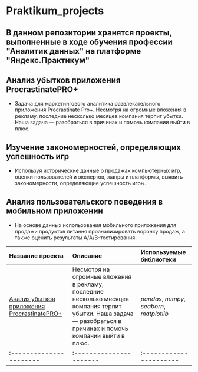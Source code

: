 # Praktikum_projects

## В данном репозитории хранятся проекты, выполненные в ходе обучения профессии "Аналитик данных" на платформе "Яндекс.Практикум"

## Анализ убытков приложения ProcrastinatePRO+
- Задача для маркетингового аналитика развлекательного приложения Procrastinate Pro+. Несмотря на огромные вложения в рекламу, последние несколько месяцев компания терпит убытки. Наша задача — разобраться в причинах и помочь компании выйти в плюс.

## Изучение закономерностей, определяющих успешность игр
- Используя исторические данные о продажах компьютерных игр, оценки пользователей и экспертов, жанры и платформы, выявить закономерности, определяющие успешность игры.

## Анализ пользовательского поведения в мобильном приложении
- На основе данных использования мобильного приложения для продажи продуктов питания проанализировать воронку продаж, а также оценить результаты A/A/B-тестирования.



| Название проекта | Описание | Используемые библиотеки | 
| :---------------------- | :---------------------- | :---------------------- |
| [Анализ убытков приложения ProcrastinatePRO+](marketing_project) | Несмотря на огромные вложения в рекламу, последние несколько месяцев компания терпит убытки. Наша задача — разобраться в причинах и помочь компании выйти в плюс.| *pandas*, *numpy*, *seaborn*, *matplotlib* |
| :---------------------- | :---------------------- | :---------------------- |



